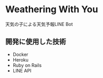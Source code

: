# Weathering With You
天気の子による天気予報LINE Bot

## 開発に使用した技術
- Docker
- Heroku
- Ruby on Rails
- LINE API
